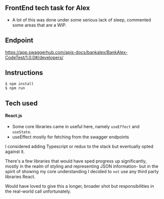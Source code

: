## FrontEnd tech task for Alex
 - A lot of this was done under some serious lack of sleep, commented some areas that are a WIP.


## Endpoint
https://app.swaggerhub.com/apis-docs/bankalex/BankAlex-CodeTest/1.0.0#/developers/


## Instructions
```
$ npm install
$ npm run
```

## Tech used
#### React.js

- Some core libraries came in useful here, namely `useEffect` and `useState`. 
- useEffect mostly for fetching from the swagger endpoints

I considered adding Typescript or redux to the stack but eventually opted against it. 

There's a few libraries that would have sped progress up significantly, mostly in the realm of styling and representing JSON information- but in the spirit of showing my core understanding I decided to `not` use any third party libraries React.

Would have loved to give this a longer, broader shot but responsibilities in the real-world call unfortunately.